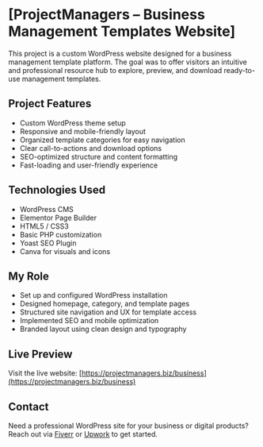 # [ProjectManagers – Business Management Templates Website]

This project is a custom WordPress website designed for a business management template platform. The goal was to offer visitors an intuitive and professional resource hub to explore, preview, and download ready-to-use management templates.

## Project Features

- Custom WordPress theme setup
- Responsive and mobile-friendly layout
- Organized template categories for easy navigation
- Clear call-to-actions and download options
- SEO-optimized structure and content formatting
- Fast-loading and user-friendly experience

## Technologies Used

- WordPress CMS
- Elementor Page Builder
- HTML5 / CSS3
- Basic PHP customization
- Yoast SEO Plugin
- Canva for visuals and icons

## My Role

- Set up and configured WordPress installation
- Designed homepage, category, and template pages
- Structured site navigation and UX for template access
- Implemented SEO and mobile optimization
- Branded layout using clean design and typography

## Live Preview

Visit the live website: [https://projectmanagers.biz/business](https://projectmanagers.biz/business)

## Contact

Need a professional WordPress site for your business or digital products? 
Reach out via [Fiverr](https://www.fiverr.com/muzamil_h1) or [Upwork](https://www.upwork.com/freelancers/~013e0d1c9806ff1742) to get started.
